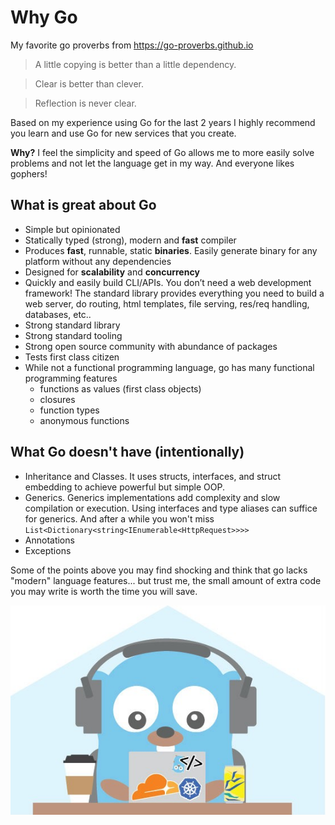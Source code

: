 # Why Go

My favorite go proverbs from https://go-proverbs.github.io

> A little copying is better than a little dependency.

> Clear is better than clever.

> Reflection is never clear.

Based on my experience using Go for the last 2 years I highly recommend you learn and use Go for new services that you
create. 

**Why?** I feel the simplicity and speed of Go allows me to more easily solve problems and not let the language get in my way.
And everyone likes gophers!


## What is great about Go
- Simple but opinionated
- Statically typed (strong), modern and **fast** compiler
- Produces **fast**, runnable, static **binaries**. Easily generate binary for any platform without any dependencies
- Designed for **scalability** and **concurrency**
- Quickly and easily build CLI/APIs. You don’t need a web development framework! The standard library provides everything 
you need to build a web server, do routing, html templates, file serving, res/req handling, databases, etc..
- Strong standard library
- Strong standard tooling
- Strong open source community with abundance of packages
- Tests first class citizen
- While not a functional programming language, go has many functional programming features
    - functions as values (first class objects)
    - closures
    - function types
    - anonymous functions
    

## What Go doesn't have (intentionally)
- Inheritance and Classes. It uses structs, interfaces, and struct embedding to achieve powerful but simple OOP.
- Generics. Generics implementations add complexity and slow compilation or execution. Using interfaces and type aliases 
can suffice for generics. And after a while you won't miss `List<Dictionary<string<IEnumerable<HttpRequest>>>>`
- Annotations
- Exceptions

Some of the points above you may find shocking and think that go lacks "modern" language features... but trust me, the
small amount of extra code you may write is worth the time you will save.  

![oo-dev](images/go-dev.jpeg)